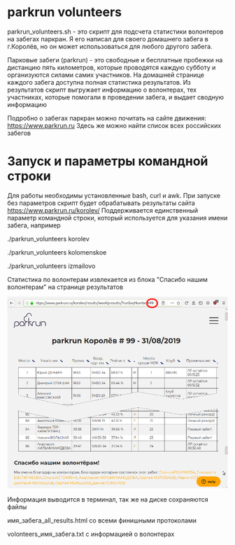 # parkrun volunteers

parkrun_volunteers.sh - это скрипт для подсчета статистики волонтеров на забегах паркран. Я его написал для своего домашнего забега в г.Королёв, но он может использоваться для любого другого забега. 

Парковые забеги (parkrun) - это свободные и бесплатные пробежки на дистанцию пять километров, которые проводятся каждую субботу и организуются силами самих участников. На домашней странице каждого забега доступна полная статистика результатов. Из результатов скрипт выгружает информацию о волонтерах, тех участниках, которые помогали в проведении забега, и выдает сводную информацию

Подробно о забегах паркран можно почитать на сайте движения: https://www.parkrun.ru Здесь же можно найти список всех российских забегов

# Запуск и параметры командной строки

Для работы необходимы установленные bash, curl и awk. При запуске без параметров скрипт будет обрабатывать результаты сайта https://www.parkrun.ru/korolev/ Поддерживается единственный параметр командной строки, который используется для указания имени забега, например 

./parkrun_volunteers korolev

./parkrun_volunteers kolomenskoe

./parkrun_volunteers izmailovo

Статистика по волонтерам извлекается из блока "Спасибо нашим волонтерам" на странице результатов

![Alt-результаты паркран Королев](parkrun_korolev.png "99-й забег")

Информация выводится в терминал, так же на диске сохраняются файлы

имя_забега_all_results.html со всеми финишными протоколами

volonteers_имя_забега.txt c информацией о волонтерах

